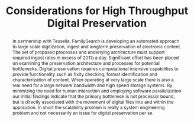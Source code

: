 ---
abstract: 'In partnership with Tessella, FamilySearch is developing an automated approach
  to large scale digitization, ingest and longterm preservation of electronic content.
  The set of proposed processes and underlying architecture must support required
  ingest rates in excess of 20Tb a day.

  Significant effort has been placed on examining the preservation architecture and
  processes for potential bottlenecks. Digital preservation requires computational
  intensive capabilities to provide functionality such as fixity checking, format
  identification and characterization of content. When operating at very large scale
  there is also a real need for a large network bandwidth and high speed storage systems.

  By minimizing the need for human interaction and employing software parallelization
  our initial findings indicate that the primary bottleneck is not processor bound,
  but is directly associated with the movement of digital files into and within the
  application. In short the scalability problem is really a system engineering problem
  and not necessarily an issue for digital preservation per se.'
creators:
- Pierson, Jason
- Sharpe, Robert
- Carr, James
- Evans, Mark
date: null
document_url: https://services.phaidra.univie.ac.at/api/object/o:294269/download
grand_parent: iPRES
institutions: []
keywords:
- singapore
- digital preservation
- digital archiving
- scalability
- automation
landing_page_url: https://phaidra.univie.ac.at/o:294269
language: eng
layout: publication
license: CC BY-SA 3.0 AT
notes_url: null
parent: iPRES 2011
presentation_url: null
publication_type: paper
size: 483161
source_name: iPRES
title: Considerations for High Throughput Digital Preservation
year: 2011
---